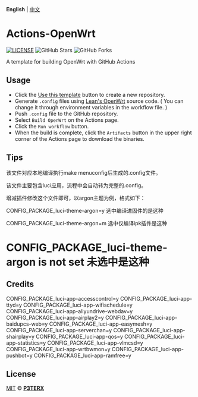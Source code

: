 **English** | [中文](https://p3terx.com/archives/build-openwrt-with-github-actions.html)

# Actions-OpenWrt

[![LICENSE](https://img.shields.io/github/license/mashape/apistatus.svg?style=flat-square&label=LICENSE)](https://github.com/P3TERX/Actions-OpenWrt/blob/master/LICENSE)
![GitHub Stars](https://img.shields.io/github/stars/P3TERX/Actions-OpenWrt.svg?style=flat-square&label=Stars&logo=github)
![GitHub Forks](https://img.shields.io/github/forks/P3TERX/Actions-OpenWrt.svg?style=flat-square&label=Forks&logo=github)

A template for building OpenWrt with GitHub Actions

## Usage

- Click the [Use this template](https://github.com/P3TERX/Actions-OpenWrt/generate) button to create a new repository.
- Generate `.config` files using [Lean's OpenWrt](https://github.com/coolsnowwolf/lede) source code. ( You can change it through environment variables in the workflow file. )
- Push `.config` file to the GitHub repository.
- Select `Build OpenWrt` on the Actions page.
- Click the `Run workflow` button.
- When the build is complete, click the `Artifacts` button in the upper right corner of the Actions page to download the binaries.

## Tips

该文件对应本地编译执行make menuconfig后生成的.config文件。

该文件主要包含luci应用，流程中会自动转为完整的.config。

增减插件修改这个文件即可，以argon主题为例，格式如下：

CONFIG_PACKAGE_luci-theme-argon=y 选中编译进固件的是这种

CONFIG_PACKAGE_luci-theme-argon=m 选中仅编译ipk插件是这种

# CONFIG_PACKAGE_luci-theme-argon is not set 未选中是这种
## Credits

CONFIG_PACKAGE_luci-app-accesscontrol=y
CONFIG_PACKAGE_luci-app-ttyd=y
CONFIG_PACKAGE_luci-app-wifischedule=y
CONFIG_PACKAGE_luci-app-aliyundrive-webdav=y
CONFIG_PACKAGE_luci-app-airplay2=y
CONFIG_PACKAGE_luci-app-baidupcs-web=y
CONFIG_PACKAGE_luci-app-easymesh=y
CONFIG_PACKAGE_luci-app-serverchan=y
CONFIG_PACKAGE_luci-app-shairplay=y
CONFIG_PACKAGE_luci-app-qos=y
CONFIG_PACKAGE_luci-app-statistics=y
CONFIG_PACKAGE_luci-app-vlmcsd=y
CONFIG_PACKAGE_luci-app-wrtbwmon=y
CONFIG_PACKAGE_luci-app-pushbot=y
CONFIG_PACKAGE_luci-app-ramfree=y


## License

[MIT](https://github.com/P3TERX/Actions-OpenWrt/blob/main/LICENSE) © [**P3TERX**](https://p3terx.com)
